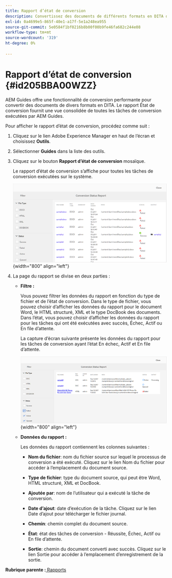 ```yaml
---
title: Rapport d’état de conversion
description: Convertissez des documents de différents formats en DITA dans AEM Guides. Découvrez comment ajouter des filtres et afficher un rapport d’état de conversion.
exl-id: 0a4699e5-865f-40e1-a17f-5e1a248ea955
source-git-commit: 5e0584f1bf0216b8b00f00b9fe46fa682c244e08
workflow-type: tm+mt
source-wordcount: '319'
ht-degree: 0%

---
```


# Rapport d’état de conversion {#id205BBA00WZZ}

AEM Guides offre une fonctionnalité de conversion performante pour convertir des documents de divers formats en DITA. Le rapport État de conversion fournit une vue consolidée de toutes les tâches de conversion exécutées par AEM Guides.

Pour afficher le rapport d’état de conversion, procédez comme suit :

1. Cliquez sur le lien Adobe Experience Manager en haut de l’écran et choisissez **Outils**.

1. Sélectionner **Guides** dans la liste des outils.

1. Cliquez sur le bouton **Rapport d’état de conversion** mosaïque.

   Le rapport d’état de conversion s’affiche pour toutes les tâches de conversion exécutées sur le système.

   ![](images/conversion-status-report.png){width="800" align="left"}

1. La page du rapport se divise en deux parties :

   - **Filtre :**

     Vous pouvez filtrer les données du rapport en fonction du type de fichier et de l’état de conversion. Dans le type de fichier, vous pouvez choisir d’afficher les données du rapport pour le document Word, le HTML structuré, XML et le type DocBook des documents. Dans l’état, vous pouvez choisir d’afficher les données du rapport pour les tâches qui ont été exécutées avec succès, Échec, Actif ou En file d’attente.

     La capture d’écran suivante présente les données du rapport pour les tâches de conversion ayant l’état En échec, Actif et En file d’attente.

     ![](images/conversion-report-failed-active-queued.png){width="800" align="left"}

   - **Données du rapport :**

     Les données du rapport contiennent les colonnes suivantes :

      - **Nom du fichier**: nom du fichier source sur lequel le processus de conversion a été exécuté. Cliquez sur le lien Nom du fichier pour accéder à l’emplacement du document source.

      - **Type de fichier**: type du document source, qui peut être Word, HTML structuré, XML et DocBook.

      - **Ajoutée par**: nom de l’utilisateur qui a exécuté la tâche de conversion.

      - **Date d’ajout**: date d’exécution de la tâche. Cliquez sur le lien Date d’ajout pour télécharger le fichier journal.

      - **Chemin**: chemin complet du document source.

      - **État**: état des tâches de conversion - Réussite, Échec, Actif ou En file d’attente.

      - **Sortie**: chemin du document converti avec succès. Cliquez sur le lien Sortie pour accéder à l’emplacement d’enregistrement de la sortie.


**Rubrique parente :**[ Rapports](reports-intro.md)
